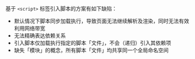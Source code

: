 基于 `<script>` 标签引入脚本的方案有如下缺陷：

- 默认情况下脚本同步加载执行，导致页面无法继续解析及渲染，同时无法有效利用网络带宽
- 无法精确表达依赖关系
- 引入脚本仅加载执行指定的脚本「文件」，不会（递归）引入其依赖项
- 缺失「模块」的概念，所有脚本「文件」均共享同一个全局命名空间
